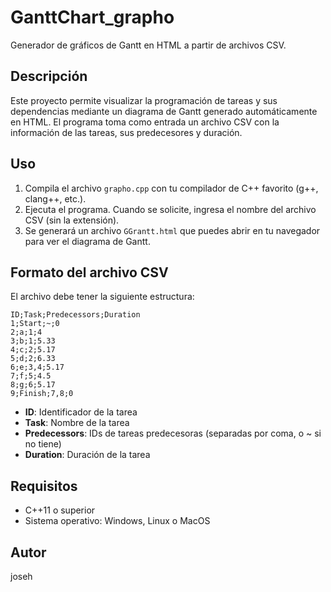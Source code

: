# GanttChart_grapho

Generador de gráficos de Gantt en HTML a partir de archivos CSV.

## Descripción
Este proyecto permite visualizar la programación de tareas y sus dependencias mediante un diagrama de Gantt generado automáticamente en HTML. El programa toma como entrada un archivo CSV con la información de las tareas, sus predecesores y duración.

## Uso
1. Compila el archivo `grapho.cpp` con tu compilador de C++ favorito (g++, clang++, etc.).
2. Ejecuta el programa. Cuando se solicite, ingresa el nombre del archivo CSV (sin la extensión).
3. Se generará un archivo `GGrantt.html` que puedes abrir en tu navegador para ver el diagrama de Gantt.

## Formato del archivo CSV
El archivo debe tener la siguiente estructura:

```
ID;Task;Predecessors;Duration
1;Start;~;0
2;a;1;4
3;b;1;5.33
4;c;2;5.17
5;d;2;6.33
6;e;3,4;5.17
7;f;5;4.5
8;g;6;5.17
9;Finish;7,8;0
```

- **ID**: Identificador de la tarea
- **Task**: Nombre de la tarea
- **Predecessors**: IDs de tareas predecesoras (separadas por coma, o ~ si no tiene)
- **Duration**: Duración de la tarea

## Requisitos
- C++11 o superior
- Sistema operativo: Windows, Linux o MacOS

## Autor
joseh